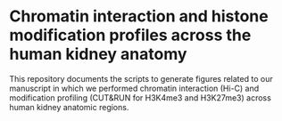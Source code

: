 # Chromatin interaction and histone modification profiles across the human kidney anatomy
This repository documents the scripts to generate figures related to our manuscript in which we performed chromatin interaction (Hi-C) and modification profiling (CUT&RUN for H3K4me3 and H3K27me3) across human kidney anatomic regions.
